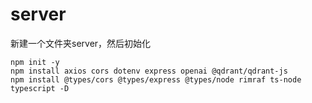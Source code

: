 # server
新建一个文件夹server，然后初始化

```
npm init -y
npm install axios cors dotenv express openai @qdrant/qdrant-js 
npm install @types/cors @types/express @types/node rimraf ts-node typescript -D
```